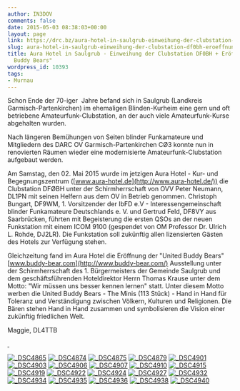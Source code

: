 ```yaml
---
author: IN3DOV
comments: false
date: 2015-05-03 08:38:03+00:00
layout: page
link: https://drc.bz/aura-hotel-in-saulgrub-einweihung-der-clubstation-df0bh-eroeffnung-von-united-buddy-bears/
slug: aura-hotel-in-saulgrub-einweihung-der-clubstation-df0bh-eroeffnung-von-united-buddy-bears
title: Aura Hotel in Saulgrub - Einweihung der Clubstation DF0BH + Eröffnung von "United
  Buddy Bears"
wordpress_id: 10393
tags:
- Murnau
---
```


Schon Ende der 70-iger  Jahre befand sich in Saulgrub (Landkreis Garmisch-Partenkirchen) im ehemaligen Blinden-Kurheim eine gern und oft betriebene Amateurfunk-Clubstation, an der auch viele Amateurfunk-Kurse abgehalten wurden.

Nach längeren Bemühungen von Seiten blinder Funkamateure und Mitgliedern des DARC OV Garmisch-Partenkirchen CØ3 konnte nun in renovierten Räumen wieder eine modernisierte Amateurfunk-Clubstation aufgebaut werden.

Am Samstag, den 02. Mai 2015 wurde im jetzigen Aura Hotel - Kur- und Begegnungszentrum ([www.aura-hotel.de](http://www.aura-hotel.de/)) die Clubstation DFØBH unter der Schirmherrschaft von OVV Peter Neumann, DL1PN mit seinen Helfern aus dem OV in Betrieb genommen. Christoph Bungart, DF9WM, 1. Vorsitzender der IbFD e.V - Interessengemeinschaft blinder Funkamateure Deutschlands e. V. und Gertrud Feld, DF8VY aus Saarbrücken, führten mit Begeisterung die ersten QSOs an der neuen Funkstation mit einem ICOM 9100 (gespendet von OM Professor Dr. Ulrich L. Rohde, DJ2LR). Die Funkstation soll zukünftig allen lizensierten Gästen des Hotels zur Verfügung stehen.

Gleichzeitung fand im Aura Hotel die Eröffnung der "United Buddy Bears" [www.buddy-bear.com](http://www.buddy-bear.com/) Ausstellung unter der Schirmherrschaft des 1. Bürgermeisters der Gemeinde Saulgrub und dem geschäftsführenden Hoteldirektor Herrn Thomas Krause unter dem Motto: "Wir müssen uns besser kennen lernen" statt. Unter diesem Motto werben die United Buddy Bears - The Minis (113 Stück) - Hand in Hand für Toleranz und Verständigung zwischen Völkern, Kulturen und Religionen. Die Bären stehen Hand in Hand zusammen und symbolisieren die Vision einer zukünftig friedlichen Welt.

Maggie, DL4TTB

[ ](https://drc.bz/wp-content/uploads/2015/05/DSC4865.jpg)

[![_DSC4865](https://drc.bz/wp-content/uploads/2015/05/DSC4865.jpg)](https://drc.bz/wp-content/uploads/2015/05/DSC4865.jpg) [![_DSC4874](https://drc.bz/wp-content/uploads/2015/05/DSC4874.jpg)](https://drc.bz/wp-content/uploads/2015/05/DSC4874.jpg) [![_DSC4875](https://drc.bz/wp-content/uploads/2015/05/DSC4875.jpg)](https://drc.bz/wp-content/uploads/2015/05/DSC4875.jpg) [![_DSC4879](https://drc.bz/wp-content/uploads/2015/05/DSC4879.jpg)](https://drc.bz/wp-content/uploads/2015/05/DSC4879.jpg) [![_DSC4901](https://drc.bz/wp-content/uploads/2015/05/DSC4901.jpg)](https://drc.bz/wp-content/uploads/2015/05/DSC4901.jpg) [![_DSC4903](https://drc.bz/wp-content/uploads/2015/05/DSC4903.jpg)](https://drc.bz/wp-content/uploads/2015/05/DSC4903.jpg) [![_DSC4906](https://drc.bz/wp-content/uploads/2015/05/DSC4906.jpg)](https://drc.bz/wp-content/uploads/2015/05/DSC4906.jpg) [![_DSC4907](https://drc.bz/wp-content/uploads/2015/05/DSC4907.jpg)](https://drc.bz/wp-content/uploads/2015/05/DSC4907.jpg) [![_DSC4910](https://drc.bz/wp-content/uploads/2015/05/DSC4910.jpg)](https://drc.bz/wp-content/uploads/2015/05/DSC4910.jpg) [![_DSC4915](https://drc.bz/wp-content/uploads/2015/05/DSC4915.jpg)](https://drc.bz/wp-content/uploads/2015/05/DSC4915.jpg) [![_DSC4919](https://drc.bz/wp-content/uploads/2015/05/DSC4919.jpg)](https://drc.bz/wp-content/uploads/2015/05/DSC4919.jpg) [![_DSC4922](https://drc.bz/wp-content/uploads/2015/05/DSC4922.jpg)](https://drc.bz/wp-content/uploads/2015/05/DSC4922.jpg) [![_DSC4924](https://drc.bz/wp-content/uploads/2015/05/DSC4924.jpg)](https://drc.bz/wp-content/uploads/2015/05/DSC4924.jpg) [![_DSC4927](https://drc.bz/wp-content/uploads/2015/05/DSC4927.jpg)](https://drc.bz/wp-content/uploads/2015/05/DSC4927.jpg) [![_DSC4932](https://drc.bz/wp-content/uploads/2015/05/DSC4932.jpg)](https://drc.bz/wp-content/uploads/2015/05/DSC4932.jpg) [![_DSC4934](https://drc.bz/wp-content/uploads/2015/05/DSC4934.jpg)](https://drc.bz/wp-content/uploads/2015/05/DSC4934.jpg) [![_DSC4935](https://drc.bz/wp-content/uploads/2015/05/DSC4935.jpg)](https://drc.bz/wp-content/uploads/2015/05/DSC4935.jpg) [![_DSC4936](https://drc.bz/wp-content/uploads/2015/05/DSC4936.jpg)](https://drc.bz/wp-content/uploads/2015/05/DSC4936.jpg) [![_DSC4938](https://drc.bz/wp-content/uploads/2015/05/DSC4938.jpg)](https://drc.bz/wp-content/uploads/2015/05/DSC4938.jpg) [![_DSC4940](https://drc.bz/wp-content/uploads/2015/05/DSC4940.jpg)](https://drc.bz/wp-content/uploads/2015/05/DSC4940.jpg)


